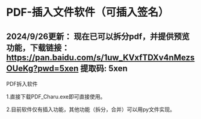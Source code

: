 # PDF-插入文件软件（可插入签名）
## 2024/9/26更新： 现在已可以拆分pdf，并提供预览功能，下载链接： https://pan.baidu.com/s/1uw_KVxfTDXv4nMezsOUeKg?pwd=5xen 提取码: 5xen 

PDF拆入软件  

1.直接下载PDF_Charu.exe即可直接使用。

2.目前软件仅有插入功能，其他功能（拆分，合并）可以用py文件实现。
